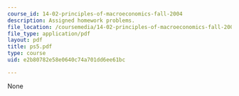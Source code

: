```yaml
---
course_id: 14-02-principles-of-macroeconomics-fall-2004
description: Assigned homework problems.
file_location: /coursemedia/14-02-principles-of-macroeconomics-fall-2004/e2b80782e58e0640c74a701dd6ee61bc_ps5.pdf
file_type: application/pdf
layout: pdf
title: ps5.pdf
type: course
uid: e2b80782e58e0640c74a701dd6ee61bc

---
```

None